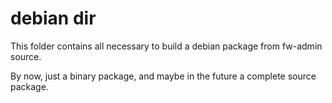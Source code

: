 debian dir
==========

This folder contains all necessary to build a debian package from fw-admin source.

By now, just a binary package, and maybe in the future a complete source package.
